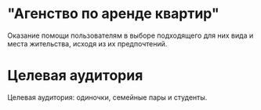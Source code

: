 # "Агенство по аренде квартир"
Оказание помощи пользователям в выборе подходящего для них 
вида и места жительства, исходя из их предпочтений.
# Целевая аудитория
Целевая аудитория: одиночки, семейные пары и студенты.

